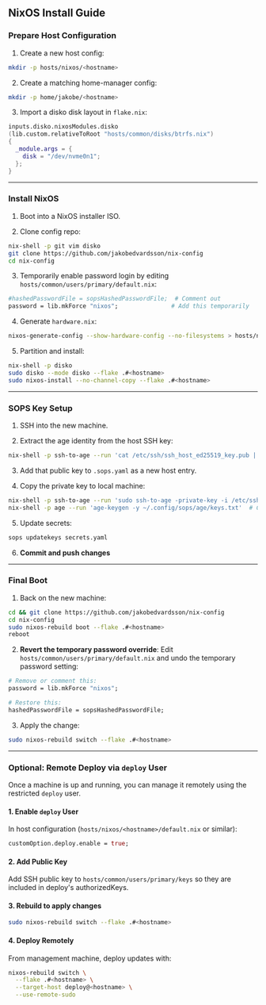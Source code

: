 ## NixOS Install Guide

### Prepare Host Configuration

1. Create a new host config:

```bash
mkdir -p hosts/nixos/<hostname>
```

2. Create a matching home-manager config:

```bash
mkdir -p home/jakobe/<hostname>
```

3. Import a disko disk layout in `flake.nix`:

```nix
inputs.disko.nixosModules.disko
(lib.custom.relativeToRoot "hosts/common/disks/btrfs.nix")
{
  _module.args = {
    disk = "/dev/nvme0n1";
  };
}
```

---

### Install NixOS

1. Boot into a NixOS installer ISO.

2. Clone config repo:

```bash
nix-shell -p git vim disko
git clone https://github.com/jakobedvardsson/nix-config
cd nix-config
```

3. Temporarily enable password login by editing `hosts/common/users/primary/default.nix`:

```nix
#hashedPasswordFile = sopsHashedPasswordFile;  # Comment out
password = lib.mkForce "nixos";               # Add this temporarily
```

4. Generate `hardware.nix`:

```bash
nixos-generate-config --show-hardware-config --no-filesystems > hosts/nixos/<hostname>/hardware.nix
```

5. Partition and install:

```bash
nix-shell -p disko
sudo disko --mode disko --flake .#<hostname>
sudo nixos-install --no-channel-copy --flake .#<hostname>
```

---

### SOPS Key Setup

1. SSH into the new machine.

2. Extract the age identity from the host SSH key:

```bash
nix-shell -p ssh-to-age --run 'cat /etc/ssh/ssh_host_ed25519_key.pub | ssh-to-age'
```

3. Add that public key to `.sops.yaml` as a new host entry.

4. Copy the private key to local machine:

```bash
nix-shell -p ssh-to-age --run 'sudo ssh-to-age -private-key -i /etc/ssh/ssh_host_ed25519_key -o ~/.config/sops/age/keys.txt'
nix-shell -p age --run 'age-keygen -y ~/.config/sops/age/keys.txt'  # Confirm it matches
```

5. Update secrets:

```bash
sops updatekeys secrets.yaml
```

6. **Commit and push changes**

---

### Final Boot

1. Back on the new machine:

```bash
cd && git clone https://github.com/jakobedvardsson/nix-config
cd nix-config
sudo nixos-rebuild boot --flake .#<hostname>
reboot
```

2. **Revert the temporary password override**:
   Edit `hosts/common/users/primary/default.nix` and undo the temporary password setting:

```nix
# Remove or comment this:
password = lib.mkForce "nixos";

# Restore this:
hashedPasswordFile = sopsHashedPasswordFile;
```

3. Apply the change:

```bash
sudo nixos-rebuild switch --flake .#<hostname>
```

---

### Optional: Remote Deploy via `deploy` User

Once a machine is up and running, you can manage it remotely using the restricted `deploy` user.

#### 1. Enable `deploy` User

In host configuration (`hosts/nixos/<hostname>/default.nix` or similar):

```nix
customOption.deploy.enable = true;
```

#### 2. Add Public Key

Add SSH public key to `hosts/common/users/primary/keys` so they are included in deploy's authorizedKeys.

#### 3. Rebuild to apply changes

```bash
sudo nixos-rebuild switch --flake .#<hostname>
```

#### 4. Deploy Remotely

From management machine, deploy updates with:

```bash
nixos-rebuild switch \
  --flake .#<hostname> \
  --target-host deploy@<hostname> \
  --use-remote-sudo
```

